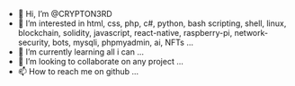 - 👋 Hi, I’m @CRYPTON3RD
- 👀 I’m interested in html, css, php, c#, python, bash scripting, shell, linux, blockchain, solidity, javascript, react-native, raspberry-pi, network-security, bots, mysqli, phpmyadmin, ai, NFTs ...
- 🌱 I’m currently learning all i can ...
- 💞️ I’m looking to collaborate on any project ...
- 📫 How to reach me on github ...

<!---
CRYPTON3RD/CRYPTON3RD is a ✨ special ✨ repository because its `README.md` (this file) appears on your GitHub profile.
You can click the Preview link to take a look at your changes.
--->
